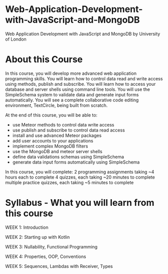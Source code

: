 # Web-Application-Development-with-JavaScript-and-MongoDB

Web Application Development with JavaScript and MongoDB by University of London


# About this Course

In this course, you will develop more advanced web application programming skills. You will learn how to control data read and write access using methods, publish and subscribe. You will learn how to access your database and server shells using command line tools. You will use the SimpleSchema system to validate data and generate input forms automatically. You will see a complete collaborative code editing environment, TextCircle, being built from scratch. 

At the end of this course, you will be able to:
- use Meteor methods to control data write access
- use publish and subscribe to control data read access
- install and use advanced Meteor packages
- add user accounts to your applications
- implement complex MongoDB filters
- use the MongoDB and meteor server shells
- define data validations schemas using SimpleSchema
- generate data input forms automatically using SimpleSchema

In this course, you will complete:
2 programming assignments taking ~4 hours each to complete
4 quizzes, each taking ~20 minutes to complete
multiple practice quizzes, each taking ~5 minutes to complete


# Syllabus - What you will learn from this course

WEEK 1: Introduction

WEEK 2: Starting up with Kotlin

WEEK 3: Nullability, Functional Programming

WEEK 4: Properties, OOP, Conventions

WEEK 5: Sequences, Lambdas with Receiver, Types


